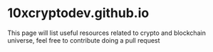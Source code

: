 # 10xcryptodev.github.io
This page will list useful resources related to crypto and blockchain universe, feel free to contribute doing a pull request
